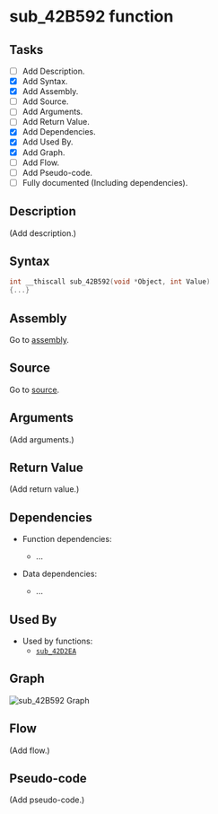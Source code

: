 # sub_42B592 function

## Tasks

- [ ] Add Description.
- [X] Add Syntax.
- [X] Add Assembly.
- [ ] Add Source.
- [ ] Add Arguments.
- [ ] Add Return Value.
- [X] Add Dependencies.
- [X] Add Used By.
- [X] Add Graph.
- [ ] Add Flow.
- [ ] Add Pseudo-code.
- [ ] Fully documented (Including dependencies).

## Description

(Add description.)

## Syntax

```c
int __thiscall sub_42B592(void *Object, int Value)
{...}
```

## Assembly

Go to [assembly](../asm/sub_42B592.asm).

## Source

Go to [source](../cc/sub_42B592.cc).

## Arguments

(Add arguments.)

## Return Value

(Add return value.)

## Dependencies

* Function dependencies:
  * ...


* Data dependencies:
  * ...

## Used By

* Used by functions:
  * [`sub_42D2EA`](../md/sub_42D2EA.md)

## Graph

![sub_42B592 Graph](../svg/sub_42B592.svg "sub_42B592 Graph")

## Flow

(Add flow.)

## Pseudo-code

(Add pseudo-code.)

